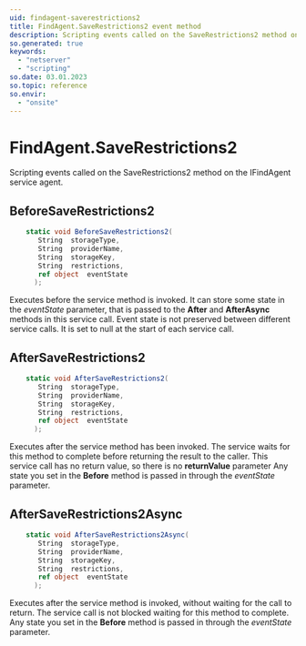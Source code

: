 ```yaml
---
uid: findagent-saverestrictions2
title: FindAgent.SaveRestrictions2 event method
description: Scripting events called on the SaveRestrictions2 method on the FindAgent service agent.
so.generated: true
keywords:
  - "netserver"
  - "scripting"
so.date: 03.01.2023
so.topic: reference
so.envir:
  - "onsite"
---
```

# FindAgent.SaveRestrictions2

Scripting events called on the <see cref='M:SuperOffice.CRM.Services.IFindAgent.SaveRestrictions2'>SaveRestrictions2</see> method on the <see cref='IFindAgent'>IFindAgent</see>  service agent.

## BeforeSaveRestrictions2
```cs
    static void BeforeSaveRestrictions2(
       String  storageType,
       String  providerName,
       String  storageKey,
       String  restrictions,
       ref object  eventState
      );
```
Executes before the service method is invoked.
It can store some state in the *eventState* parameter, that is passed to the **After** and **AfterAsync** methods in this service call.
Event state is not preserved between different service calls. It is set to null at the start of each service call.
## AfterSaveRestrictions2
```cs
    static void AfterSaveRestrictions2(
       String  storageType,
       String  providerName,
       String  storageKey,
       String  restrictions,
       ref object  eventState
      );
```
Executes after the service method has been invoked. The service waits for this method to complete before returning the result to the caller.
This service call has no return value, so there is no **returnValue** parameter
Any state you set in the **Before** method is passed in through the *eventState* parameter.
## AfterSaveRestrictions2Async
```cs
    static void AfterSaveRestrictions2Async(
       String  storageType,
       String  providerName,
       String  storageKey,
       String  restrictions,
       ref object  eventState
      );
```
Executes after the service method is invoked, without waiting for the call to return.
The service call is not blocked waiting for this method to complete.
Any state you set in the **Before** method is passed in through the *eventState* parameter.

